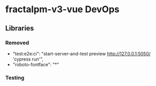 # fractalpm-v3-vue DevOps

## Libraries

### Removed

- "test:e2e:ci": "start-server-and-test preview http://127.0.0.1:5050/ 'cypress run'",
- "roboto-fontface": "*"

### Testing
